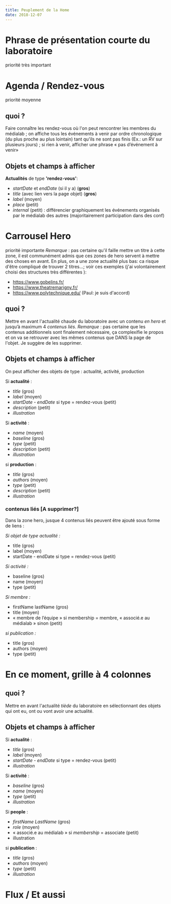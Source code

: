 ```yaml
---
title: Peuplement de la Home
date: 2018-12-07
---
```


# Phrase de présentation courte du laboratoire
priorité très important

# Agenda / Rendez-vous
priorité moyenne

## quoi ?
Faire connaître les rendez-vous où l'on peut rencontrer les membres du médialab ; on affiche tous les événements à venir par ordre chronologique (du plus proche au plus lointain) tant qu'ils ne sont pas finis (Ex.: un RV sur plusieurs jours) ; si rien à venir, afficher une phrase « pas d’événement à venir»

## Objets et champs à afficher

**Actualités** de type **'rendez-vous'**:
- *startDate* et *endDate* (si il y a) (**gros**)
- *title* (avec lien vers la page objet) (**gros**)
- *label* (moyen)
- *place* (petit)
- *internal* (petit) : différencier graphiquement les événements organisés par le médialab des autres (majoritairement participation dans des conf)

# Carrousel Hero
priorité importante
_Remarque_ : pas certaine qu'il faille mettre un titre à cette zone, il est communément admis que ces zones de hero servent à mettre des choses en avant. En plus, on a une zone actualité plus bas: ca risque d'être compliqué de trouver 2 titres...; voir ces exemples (j'ai volontairement choisi des structures très différentes ):
- https://www.gobelins.fr/
- https://www.theatremarigny.fr/
- https://www.polytechnique.edu/
(Paul: je suis d'accord)

## quoi ?
Mettre en avant l'actualité chaude du laboratoire avec un contenu *en hero* et jusqu’à maximum 4 *contenus liés*.
_Remarque_ : pas certaine que les contenus additionnels sont finalement nécessaire, ça complexifie le propos et on va se retrouver avec les mêmes contenus que DANS la page de l'objet.
Je suggère de les supprimer.

## Objets et champs à afficher

On peut afficher des objets de type : actualité, activité, production

Si **actualité** :
- *title* (gros)
- *label* (moyen)
- *startDate - endDate* si type = rendez-vous (petit)
- *description* (petit)
- *illustration*

Si **activité** :
- *name* (moyen)
- *baseline* (gros)
- *type* (petit)
- *description* (petit)
- *illustration*

si **production** :
- *title* (gros)
- *authors* (moyen)
- *type* (petit)
- *description* (petit)
- *illustration*

### contenus liés [A supprimer?]

Dans la zone hero, jusque 4 contenus liés peuvent être ajouté sous forme de liens :

*Si objet de type actualité :*
- title (gros)
- label (moyen)
- startDate - endDate si type = rendez-vous (petit)

*Si activité :*
- baseline (gros)
- name (moyen)
- type (petit)

*Si membre :*
- firstName lastName (gros)
- title (moyen)
- « membre de l’équipe » si membership = membre, « associé.e au médialab » sinon (petit)

*si publication :*
- title (gros)
- authors (moyen)
- type (petit)

# En ce moment, grille à 4 colonnes

## quoi ?
Mettre en avant l'actualité *tiède* du laboratoire en sélectionnant des objets qui ont eu, ont ou vont avoir une actualité.

## Objets et champs à afficher
Si **actualité** :
- *title* (gros)
- *label* (moyen)
- *startDate - endDate* si type = rendez-vous (petit)
- *illustration*

Si **activité** :
- *baseline* (gros)
- *name* (moyen)
- *type* (petit)
- *illustration*

Si **people** :
- *firstName LastName* (gros)
- *role* (moyen)
- « associé.e au médialab » si *membership* = associate (petit)
- illustration

si **publication** :
- *title* (gros)
- *authors* (moyen)
- *type* (petit)
- *illustration*

# Flux / Et aussi

